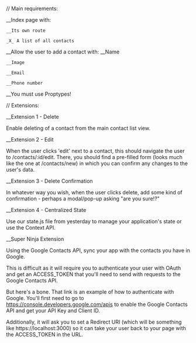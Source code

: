 // Main requirements:

__Index page with:

    __Its own route

    _X_ A list of all contacts


__Allow the user to add a contact with:
    __Name

    __Image

    __Email

    __Phone number


__You must use Proptypes!



// Extensions:


__Extension 1 - Delete

  Enable deleting of a contact from the main contact list view.


__Extension 2 - Edit

  When the user clicks 'edit' next to a contact, this should navigate the user to /contacts/:id/edit. There, you should find a pre-filled form (looks much like the one at /contacts/new) in which you can confirm any changes to the user's data.


__Extension 3 - Delete Confirmation

  In whatever way you wish, when the user clicks delete, add some kind of confirmation - perhaps a modal/pop-up asking "are you sure!?"


__Extension 4 - Centralized State

  Use our state.js file from yesterday to manage your application's state or use the Context API.


__Super Ninja Extension

  Using the Google Contacts API, sync your app with the contacts you have in Google.

  This is difficult as it will require you to authenticate your user with OAuth and get an ACCESS_TOKEN that you'll need to send with requests to the Google Contacts API.

  But here's a bone. That link is an example of how to authenticate with Google. You'll first need to go to https://console.developers.google.com/apis to enable the Google Contacts API and get your API Key and Client ID.

  Additionally, it will ask you to set a Redirect URI (which will be something like https://localhost:3000) so it can take your user back to your page with the ACCESS_TOKEN in the URL.
